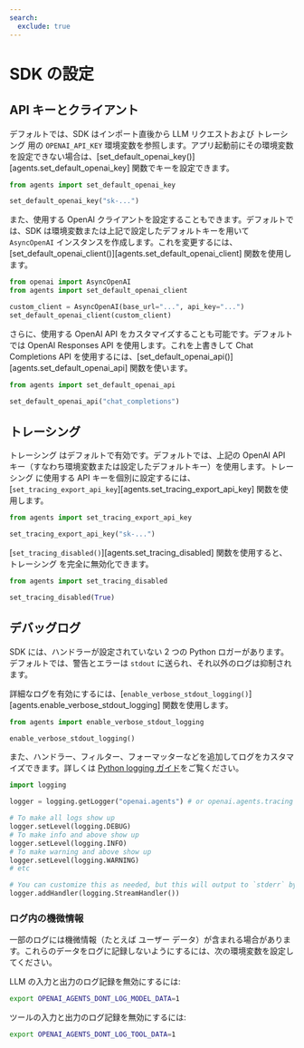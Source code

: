 ```yaml
---
search:
  exclude: true
---
```

# SDK の設定

## API キーとクライアント

デフォルトでは、SDK はインポート直後から LLM リクエストおよび トレーシング 用の `OPENAI_API_KEY` 環境変数を参照します。アプリ起動前にその環境変数を設定できない場合は、[set_default_openai_key()][agents.set_default_openai_key] 関数でキーを設定できます。

```python
from agents import set_default_openai_key

set_default_openai_key("sk-...")
```

また、使用する OpenAI クライアントを設定することもできます。デフォルトでは、SDK は環境変数または上記で設定したデフォルトキーを用いて `AsyncOpenAI` インスタンスを作成します。これを変更するには、[set_default_openai_client()][agents.set_default_openai_client] 関数を使用します。

```python
from openai import AsyncOpenAI
from agents import set_default_openai_client

custom_client = AsyncOpenAI(base_url="...", api_key="...")
set_default_openai_client(custom_client)
```

さらに、使用する OpenAI API をカスタマイズすることも可能です。デフォルトでは OpenAI Responses API を使用します。これを上書きして Chat Completions API を使用するには、[set_default_openai_api()][agents.set_default_openai_api] 関数を使います。

```python
from agents import set_default_openai_api

set_default_openai_api("chat_completions")
```

## トレーシング

トレーシング はデフォルトで有効です。デフォルトでは、上記の OpenAI API キー（すなわち環境変数または設定したデフォルトキー）を使用します。トレーシング に使用する API キーを個別に設定するには、[`set_tracing_export_api_key`][agents.set_tracing_export_api_key] 関数を使用します。

```python
from agents import set_tracing_export_api_key

set_tracing_export_api_key("sk-...")
```

[`set_tracing_disabled()`][agents.set_tracing_disabled] 関数を使用すると、トレーシング を完全に無効化できます。

```python
from agents import set_tracing_disabled

set_tracing_disabled(True)
```

## デバッグログ

SDK には、ハンドラーが設定されていない 2 つの Python ロガーがあります。デフォルトでは、警告とエラーは `stdout` に送られ、それ以外のログは抑制されます。

詳細なログを有効にするには、[`enable_verbose_stdout_logging()`][agents.enable_verbose_stdout_logging] 関数を使用します。

```python
from agents import enable_verbose_stdout_logging

enable_verbose_stdout_logging()
```

また、ハンドラー、フィルター、フォーマッターなどを追加してログをカスタマイズできます。詳しくは [Python logging ガイド](https://docs.python.org/3/howto/logging.html)をご覧ください。

```python
import logging

logger = logging.getLogger("openai.agents") # or openai.agents.tracing for the Tracing logger

# To make all logs show up
logger.setLevel(logging.DEBUG)
# To make info and above show up
logger.setLevel(logging.INFO)
# To make warning and above show up
logger.setLevel(logging.WARNING)
# etc

# You can customize this as needed, but this will output to `stderr` by default
logger.addHandler(logging.StreamHandler())
```

### ログ内の機微情報

一部のログには機微情報（たとえば ユーザー データ）が含まれる場合があります。これらのデータをログに記録しないようにするには、次の環境変数を設定してください。

LLM の入力と出力のログ記録を無効にするには:

```bash
export OPENAI_AGENTS_DONT_LOG_MODEL_DATA=1
```

ツールの入力と出力のログ記録を無効にするには:

```bash
export OPENAI_AGENTS_DONT_LOG_TOOL_DATA=1
```